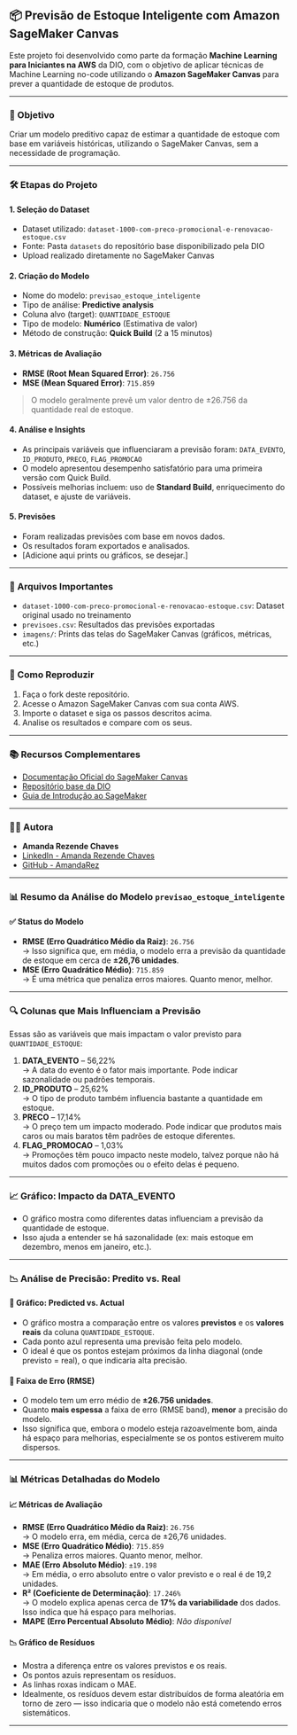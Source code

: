 
## 📦 Previsão de Estoque Inteligente com Amazon SageMaker Canvas

Este projeto foi desenvolvido como parte da formação **Machine Learning para Iniciantes na AWS** da DIO, com o objetivo de aplicar técnicas de Machine Learning no-code utilizando o **Amazon SageMaker Canvas** para prever a quantidade de estoque de produtos.

---

### 🎯 Objetivo

Criar um modelo preditivo capaz de estimar a quantidade de estoque com base em variáveis históricas, utilizando o SageMaker Canvas, sem a necessidade de programação.

---

### 🛠️ Etapas do Projeto

#### 1. Seleção do Dataset

- Dataset utilizado: `dataset-1000-com-preco-promocional-e-renovacao-estoque.csv`
- Fonte: Pasta `datasets` do repositório base disponibilizado pela DIO
- Upload realizado diretamente no SageMaker Canvas

#### 2. Criação do Modelo

- Nome do modelo: `previsao_estoque_inteligente`
- Tipo de análise: **Predictive analysis**
- Coluna alvo (target): `QUANTIDADE_ESTOQUE`
- Tipo de modelo: **Numérico** (Estimativa de valor)
- Método de construção: **Quick Build** (2 a 15 minutos)

#### 3. Métricas de Avaliação

- **RMSE (Root Mean Squared Error)**: `26.756`
- **MSE (Mean Squared Error)**: `715.859`

> O modelo geralmente prevê um valor dentro de ±26.756 da quantidade real de estoque.

#### 4. Análise e Insights

- As principais variáveis que influenciaram a previsão foram: `DATA_EVENTO`, `ID_PRODUTO`, `PRECO`, `FLAG_PROMOCAO`
- O modelo apresentou desempenho satisfatório para uma primeira versão com Quick Build.
- Possíveis melhorias incluem: uso de **Standard Build**, enriquecimento do dataset, e ajuste de variáveis.

#### 5. Previsões

- Foram realizadas previsões com base em novos dados.
- Os resultados foram exportados e analisados.
- [Adicione aqui prints ou gráficos, se desejar.]

---

### 📁 Arquivos Importantes

- `dataset-1000-com-preco-promocional-e-renovacao-estoque.csv`: Dataset original usado no treinamento
- `previsoes.csv`: Resultados das previsões exportadas
- `imagens/`: Prints das telas do SageMaker Canvas (gráficos, métricas, etc.)

---

### 🚀 Como Reproduzir

1. Faça o fork deste repositório.
2. Acesse o Amazon SageMaker Canvas com sua conta AWS.
3. Importe o dataset e siga os passos descritos acima.
4. Analise os resultados e compare com os seus.

---

### 📚 Recursos Complementares

- [Documentação Oficial do SageMaker Canvas](https://docs.aws.amazon.com/sagemaker/latest/dg/canvas.html)
- [Repositório base da DIO](https://github.com/digitalinnovationone/lab-aws-sagemaker-canvas-estoque)
- [Guia de Introdução ao SageMaker](https://docs.aws.amazon.com/sagemaker/latest/dg/whatis.html)

---

### 👨‍💻 Autora

- **Amanda Rezende Chaves**
- [LinkedIn - Amanda Rezende Chaves]([https://linkedin.com/in/seuusuario](https://www.linkedin.com/in/amanda-rezende-chaves-6927201bb/))
- [GitHub - AmandaRez]([https://github.com/seuusuario](https://github.com/AmandaRez))

---

### 📊 **Resumo da Análise do Modelo `previsao_estoque_inteligente`**

#### ✅ **Status do Modelo**
- **RMSE (Erro Quadrático Médio da Raiz)**: `26.756`  
  → Isso significa que, em média, o modelo erra a previsão da quantidade de estoque em cerca de **±26,76 unidades**.
- **MSE (Erro Quadrático Médio)**: `715.859`  
  → É uma métrica que penaliza erros maiores. Quanto menor, melhor.

---

### 🔍 **Colunas que Mais Influenciam a Previsão**
Essas são as variáveis que mais impactam o valor previsto para `QUANTIDADE_ESTOQUE`:

1. **DATA_EVENTO** – 56,22%  
   → A data do evento é o fator mais importante. Pode indicar sazonalidade ou padrões temporais.
2. **ID_PRODUTO** – 25,62%  
   → O tipo de produto também influencia bastante a quantidade em estoque.
3. **PRECO** – 17,14%  
   → O preço tem um impacto moderado. Pode indicar que produtos mais caros ou mais baratos têm padrões de estoque diferentes.
4. **FLAG_PROMOCAO** – 1,03%  
   → Promoções têm pouco impacto neste modelo, talvez porque não há muitos dados com promoções ou o efeito delas é pequeno.

---

### 📈 **Gráfico: Impacto da DATA_EVENTO**
- O gráfico mostra como diferentes datas influenciam a previsão da quantidade de estoque.
- Isso ajuda a entender se há sazonalidade (ex: mais estoque em dezembro, menos em janeiro, etc.).

---

### 📉 **Análise de Precisão: Predito vs. Real**

#### 📌 Gráfico: Predicted vs. Actual
- O gráfico mostra a comparação entre os valores **previstos** e os **valores reais** da coluna `QUANTIDADE_ESTOQUE`.
- Cada ponto azul representa uma previsão feita pelo modelo.
- O ideal é que os pontos estejam próximos da linha diagonal (onde previsto = real), o que indicaria alta precisão.

#### 📏 Faixa de Erro (RMSE)
- O modelo tem um erro médio de **±26.756 unidades**.
- Quanto **mais espessa** a faixa de erro (RMSE band), **menor** a precisão do modelo.
- Isso significa que, embora o modelo esteja razoavelmente bom, ainda há espaço para melhorias, especialmente se os pontos estiverem muito dispersos.

---

### 📊 **Métricas Detalhadas do Modelo**

#### 📈 Métricas de Avaliação
- **RMSE (Erro Quadrático Médio da Raiz)**: `26.756`  
  → O modelo erra, em média, cerca de ±26,76 unidades.
- **MSE (Erro Quadrático Médio)**: `715.859`  
  → Penaliza erros maiores. Quanto menor, melhor.
- **MAE (Erro Absoluto Médio)**: `±19.198`  
  → Em média, o erro absoluto entre o valor previsto e o real é de 19,2 unidades.
- **R² (Coeficiente de Determinação)**: `17.246%`  
  → O modelo explica apenas cerca de **17% da variabilidade** dos dados. Isso indica que há espaço para melhorias.
- **MAPE (Erro Percentual Absoluto Médio)**: *Não disponível*

#### 📉 Gráfico de Resíduos
- Mostra a diferença entre os valores previstos e os reais.
- Os pontos azuis representam os resíduos.
- As linhas roxas indicam o MAE.
- Idealmente, os resíduos devem estar distribuídos de forma aleatória em torno de zero — isso indicaria que o modelo não está cometendo erros sistemáticos.

---

